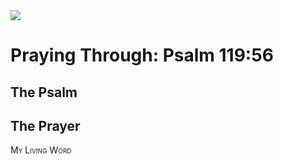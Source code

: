 <img class="intro-right" src="/images/art-paris-psalter.jpg">

<style>
  li {list-style-type: none;}
  p + ul {
    margin-top: -18px;
}
</style>

# Praying Through: Psalm 119:56

## The Psalm

## The Prayer

<div style="font-variant: small-caps;">
My Living Word
</div>
